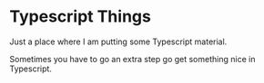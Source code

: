 # Typescript Things
Just a place where I am putting some Typescript material.

Sometimes you have to go an extra step go get something nice in Typescript.
